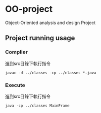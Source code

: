 # OO-project
Object-Oriented analysis and design Project

## Project running usage

### Complier 

進到src目錄下執行指令
```shell
javac -d ../classes -cp ../classes *.java
```
### Execute

進到src目錄下執行指令
```shell
java -cp ../classes MainFrame
```

